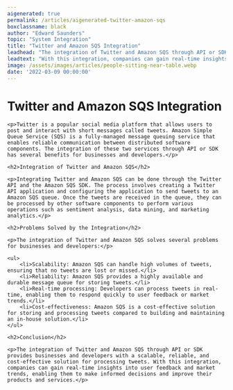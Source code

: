 ```yaml
---
aigenerated: true
permalink: /articles/aigenerated-twitter-amazon-sqs
boxclassname: black
author: "Edward Saunders"
topic: "System Integration"
title: "Twitter and Amazon SQS Integration"
leadhead: "The integration of Twitter and Amazon SQS through API or SDK provides businesses and developers with a scalable, reliable, and cost-effective solution for processing tweets"
leadtext: "With this integration, companies can gain real-time insights into user feedback and market trends, enabling them to make informed decisions and improve their products and services."
image: /assets/images/articles/people-sitting-near-table.webp
date: '2022-03-09 00:00:00'
---
```

<div class="arttext">	<h1>Twitter and Amazon SQS Integration</h1>

	<p>Twitter is a popular social media platform that allows users to post and interact with short messages called tweets. Amazon Simple Queue Service (SQS) is a fully-managed message queuing service that enables reliable communication between distributed software components. The integration of these two services through API or SDK has several benefits for businesses and developers.</p>

	<h2>Integration of Twitter and Amazon SQS</h2>

	<p>Integrating Twitter and Amazon SQS can be done through the Twitter API and the Amazon SQS SDK. The process involves creating a Twitter API application and configuring the application to send tweets to an Amazon SQS queue. Once the tweets are received in the queue, they can be processed by other software components to perform various operations such as sentiment analysis, data mining, and marketing analytics.</p>

	<h2>Problems Solved by the Integration</h2>

	<p>The integration of Twitter and Amazon SQS solves several problems for businesses and developers:</p>

	<ul>
		<li>Scalability: Amazon SQS can handle high volumes of tweets, ensuring that no tweets are lost or missed.</li>
		<li>Reliability: Amazon SQS provides a highly available and durable message queue for storing tweets.</li>
		<li>Real-time processing: Developers can process tweets in real-time, enabling them to respond quickly to user feedback or market trends.</li>
		<li>Cost-effectiveness: Amazon SQS is a cost-effective solution for storing and processing tweets compared to building and maintaining an in-house solution.</li>
	</ul>

	<h2>Conclusion</h2>

	<p>The integration of Twitter and Amazon SQS through API or SDK provides businesses and developers with a scalable, reliable, and cost-effective solution for processing tweets. With this integration, companies can gain real-time insights into user feedback and market trends, enabling them to make informed decisions and improve their products and services.</p>
</div>